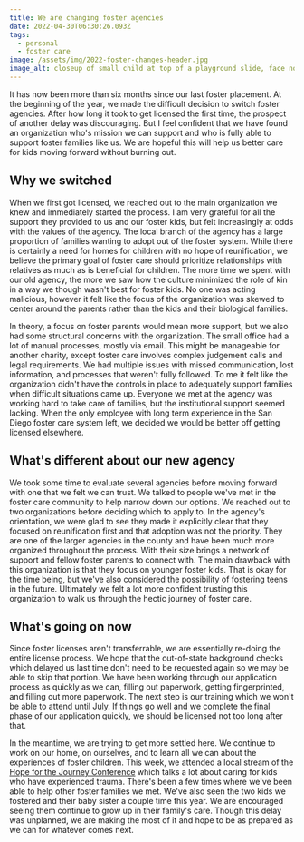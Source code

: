```yaml
---
title: We are changing foster agencies
date: 2022-04-30T06:30:26.093Z
tags:
  - personal
  - foster care
image: /assets/img/2022-foster-changes-header.jpg
image_alt: closeup of small child at top of a playground slide, face not pictured.
---
```


It has now been more than six months since our last foster placement. At the beginning of the year, we made the difficult decision to switch foster agencies. After how long it took to get licensed the first time, the prospect of another delay was discouraging. But I feel confident that we have found an organization who's mission we can support and who is fully able to support foster families like us. We are hopeful this will help us better care for kids moving forward without burning out.

## Why we switched

When we first got licensed, we reached out to the main organization we knew and immediately started the process. I am very grateful for all the support they provided to us and our foster kids, but felt increasingly at odds with the values of the agency. The local branch of the agency has a large proportion of families wanting to adopt out of the foster system. While there is certainly a need for homes for children with no hope of reunification, we believe the primary goal of foster care should prioritize relationships with relatives as much as is beneficial for children. The more time we spent with our old agency, the more we saw how the culture minimized the role of kin in a way we though wasn't best for foster kids. No one was acting malicious, however it felt like the focus of the organization was skewed to center around the parents rather than the kids and their biological families.

In theory, a focus on foster parents would mean more support, but we also had some structural concerns with the organization. The small office had a lot of manual processes, mostly via email. This might be manageable for another charity, except foster care involves complex judgement calls and legal requirements. We had multiple issues with missed communication, lost information, and processes that weren't fully followed. To me it felt like the organization didn't have the controls in place to adequately support families when difficult situations came up. Everyone we met at the agency was working hard to take care of families, but the institutional support seemed lacking. When the only employee with long term experience in the San Diego foster care system left, we decided we would be better off getting licensed elsewhere.

## What's different about our new agency

We took some time to evaluate several agencies before moving forward with one that we felt we can trust. We talked to people we've met in the foster care community to help narrow down our options. We reached out to two organizations before deciding which to apply to. In the agency's orientation, we were glad to see they made it explicitly clear that they focused on reunification first and that adoption was not the priority. They are one of the larger agencies in the county and have been much more organized throughout the process. With their size brings a network of support and fellow foster parents to connect with. The main drawback with this organization is that they focus on younger foster kids. That is okay for the time being, but we've also considered the possibility of fostering teens in the future. Ultimately we felt a lot more confident trusting this organization to walk us through the hectic journey of foster care.

## What's going on now

Since foster licenses aren't transferrable, we are essentially re-doing the entire license process. We hope that the out-of-state background checks which delayed us last time don't need to be requested again so we may be able to skip that portion. We have been working through our application process as quickly as we can, filling out paperwork, getting fingerprinted, and filling out more paperwork. The next step is our training which we won't be able to attend until July. If things go well and we complete the final phase of our application quickly, we should be licensed not too long after that.

In the meantime, we are trying to get more settled here. We continue to work on our home, on ourselves, and to learn all we can about the experiences of foster children. This week, we attended a local stream of the [Hope for the Journey Conference](https://showhope.org/our-work/pre-post-adoption-support/hope-for-the-journey/) which talks a lot about caring for kids who have experienced trauma. There's been a few times where we've been able to help other foster families we met. We've also seen the two kids we fostered and their baby sister a couple time this year. We are encouraged seeing them continue to grow up in their family's care. Though this delay was unplanned, we are making the most of it and hope to be as prepared as we can for whatever comes next.
